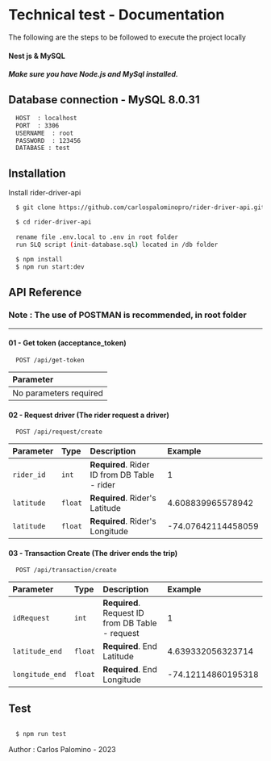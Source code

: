 
# Technical test - Documentation

The following are the steps to be followed to execute the project locally

#### Nest js & MySQL
##### Make sure you have Node.js and MySql installed.

    
## Database connection - MySQL 8.0.31

```bash
  HOST  : localhost
  PORT  : 3306
  USERNAME  : root
  PASSWORD  : 123456
  DATABASE : test
```

## Installation

Install rider-driver-api

```bash
  $ git clone https://github.com/carlospalominopro/rider-driver-api.git

  $ cd rider-driver-api
  
  rename file .env.local to .env in root folder
  run SLQ script (init-database.sql) located in /db folder
  
  $ npm install
  $ npm run start:dev
```

## API Reference

### Note : The use of POSTMAN is recommended, in root folder 
-------------------------------------------------
#### 01 - Get token (acceptance_token)

```http
  POST /api/get-token
```

| Parameter |   
| :-------- | 
| No parameters required |

#### 02 - Request driver (The rider request a driver)

```http
  POST /api/request/create
```

| Parameter | Type     | Description   | Example                    |
| :-------- | :------- | :-------------------------------- | :--------------------------------
| `rider_id`      | `int` | **Required**. Rider ID from DB Table - rider | 1 |
| `latitude`      | `float` | **Required**. Rider's Latitude | 4.608839965578942 |
| `latitude`      | `float` | **Required**. Rider's Longitude | -74.07642114458059 |

#### 03 - Transaction Create (The driver ends the trip)

```http
  POST /api/transaction/create
```

| Parameter | Type     | Description   | Example                    |
| :-------- | :------- | :-------------------------------- | :--------------------------------
| `idRequest`      | `int` | **Required**. Request ID from DB Table - request | 1 |
| `latitude_end`      | `float` | **Required**. End Latitude | 4.639332056323714 |
| `longitude_end`      | `float` | **Required**. End Longitude | -74.12114860195318 |

## Test

```bash

  $ npm run test

```

Author : Carlos Palomino - 2023